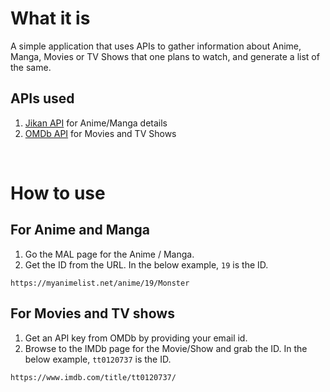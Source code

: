 # What it is

A simple application that uses APIs to gather information about Anime, Manga, Movies or TV Shows that one plans to watch, and generate a list of the same. 


## APIs used
1. [Jikan API](https://jikan.moe/) for Anime/Manga details
2. [OMDb API](http://www.omdbapi.com/) for Movies and TV Shows

<br />

# How to use

## For Anime and Manga

1. Go the MAL page for the Anime / Manga.
2. Get the ID from the URL. In the below example, ```19``` is the ID.

```
https://myanimelist.net/anime/19/Monster
```

## For Movies and TV shows
1. Get an API key from OMDb by providing your email id.
2. Browse to the IMDb page for the Movie/Show and grab the ID. In the below example, ```tt0120737``` is the ID.

```
https://www.imdb.com/title/tt0120737/
```
